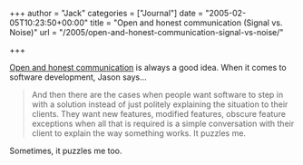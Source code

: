 +++
author = "Jack"
categories = ["Journal"]
date = "2005-02-05T10:23:50+00:00"
title = "Open and honest communication (Signal vs. Noise)"
url = "/2005/open-and-honest-communication-signal-vs-noise/"

+++

[Open and honest communication][1] is always a good idea. When it comes to software development, Jason says&#8230;

> 
> 
> And then there are the cases when people want software to step in with a solution instead of just politely explaining the situation to their clients. They want new features, modified features, obscure feature exceptions when all that is required is a simple conversation with their client to explain the way something works. It puzzles me.
> 
> 

Sometimes, it puzzles me too.

 [1]: http://www.37signals.com/svn/archives/001044.php